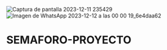 ![Captura de pantalla 2023-12-11 235429](https://github.com/ElArteaga/SEMAFORO-PROYECTO/assets/151809318/dc97163b-118a-4560-a416-4caf32577683)
![Imagen de WhatsApp 2023-12-12 a las 00 00 19_6e4daa62](https://github.com/ElArteaga/SEMAFORO-PROYECTO/assets/151809318/9b490656-0c83-4020-87f9-49e9a823955a)

# SEMAFORO-PROYECTO
